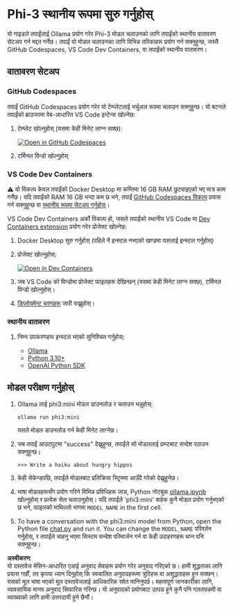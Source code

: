 # Phi-3 स्थानीय रूपमा सुरु गर्नुहोस्

यो गाइडले तपाईंलाई Ollama प्रयोग गरेर Phi-3 मोडल चलाउनको लागि तपाईंको स्थानीय वातावरण सेटअप गर्न मद्दत गर्नेछ। तपाईं यो मोडल चलाउनका लागि विभिन्न तरिकाहरू प्रयोग गर्न सक्नुहुन्छ, जस्तै GitHub Codespaces, VS Code Dev Containers, वा तपाईंको स्थानीय वातावरण।

## वातावरण सेटअप

### GitHub Codespaces

तपाईं GitHub Codespaces प्रयोग गरेर यो टेम्प्लेटलाई भर्चुअल रूपमा चलाउन सक्नुहुन्छ। यो बटनले तपाईंको ब्राउजरमा वेब-आधारित VS Code इन्टेन्स खोल्नेछ:

1. टेम्प्लेट खोल्नुहोस् (यसमा केही मिनेट लाग्न सक्छ):

    [![Open in GitHub Codespaces](https://github.com/codespaces/badge.svg)](https://codespaces.new/microsoft/phi-3cookbook)

2. टर्मिनल विन्डो खोल्नुहोस्

### VS Code Dev Containers

⚠️ यो विकल्प केवल तपाईंको Docker Desktop मा कम्तिमा 16 GB RAM छुट्याइएको भए मात्र काम गर्नेछ। यदि तपाईंको RAM 16 GB भन्दा कम छ भने, तपाईं [GitHub Codespaces विकल्प](../../../../../md/01.Introduction/01) प्रयास गर्न सक्नुहुन्छ वा [स्थानीय रूपमा सेटअप गर्नुहोस्](../../../../../md/01.Introduction/01)।

VS Code Dev Containers अर्को विकल्प हो, जसले तपाईंको स्थानीय VS Code मा [Dev Containers extension](https://marketplace.visualstudio.com/items?itemName=ms-vscode-remote.remote-containers) प्रयोग गरेर प्रोजेक्ट खोल्नेछ:

1. Docker Desktop सुरु गर्नुहोस् (पहिले नै इन्स्टल नभएको खण्डमा यसलाई इन्स्टल गर्नुहोस्)
2. प्रोजेक्ट खोल्नुहोस्:

    [![Open in Dev Containers](https://img.shields.io/static/v1?style=for-the-badge&label=Dev%20Containers&message=Open&color=blue&logo=visualstudiocode)](https://vscode.dev/redirect?url=vscode://ms-vscode-remote.remote-containers/cloneInVolume?url=https://github.com/microsoft/phi-3cookbook)

3. जब VS Code को विन्डोमा प्रोजेक्ट फाइलहरू देखिन्छन् (यसमा केही मिनेट लाग्न सक्छ), टर्मिनल विन्डो खोल्नुहोस्।
4. [डिप्लोयमेन्ट चरणहरू](../../../../../md/01.Introduction/01) जारी राख्नुहोस्।

### स्थानीय वातावरण

1. निम्न उपकरणहरू इन्स्टल भएको सुनिश्चित गर्नुहोस्:

    * [Ollama](https://ollama.com/)
    * [Python 3.10+](https://www.python.org/downloads/)
    * [OpenAI Python SDK](https://pypi.org/project/openai/)

## मोडल परीक्षण गर्नुहोस्

1. Ollama लाई phi3:mini मोडल डाउनलोड र चलाउन भन्नुहोस्:

    ```shell
    ollama run phi3:mini
    ```

    यसले मोडल डाउनलोड गर्न केही मिनेट लाग्नेछ।

2. जब तपाईं आउटपुटमा "success" देख्नुहुन्छ, तपाईंले सो मोडललाई प्रम्प्टबाट सन्देश पठाउन सक्नुहुन्छ।

    ```shell
    >>> Write a haiku about hungry hippos
    ```

3. केही सेकेन्डपछि, तपाईंले मोडलबाट प्रतिक्रिया स्ट्रिममा आउँदै गरेको देख्नुहुनेछ।

4. भाषा मोडलहरूसँग प्रयोग गरिने विभिन्न प्रविधिहरू जान्न, Python नोटबुक [ollama.ipynb](../../../../../code/01.Introduce/ollama.ipynb) खोल्नुहोस् र प्रत्येक सेल चलाउनुहोस्। यदि तपाईंले 'phi3:mini' बाहेक कुनै मोडल प्रयोग गर्नुभएको छ भने, फाइलको माथिल्लो भागमा `MODEL_NAME` in the first cell.

5. To have a conversation with the phi3:mini model from Python, open the Python file [chat.py](../../../../../code/01.Introduce/chat.py) and run it. You can change the `MODEL_NAME` परिवर्तन गर्नुहोस्, र तपाईंले चाहनु भएमा सिस्टम सन्देश परिमार्जन गर्न वा केही उदाहरणहरू थप्न पनि सक्नुहुन्छ।

**अस्वीकरण**:  
यो दस्तावेज मेसिन-आधारित एआई अनुवाद सेवाहरू प्रयोग गरेर अनुवाद गरिएको छ। हामी शुद्धताका लागि प्रयास गर्छौं, तर कृपया ध्यान दिनुहोस् कि स्वचालित अनुवादहरूमा त्रुटिहरू वा अशुद्धताहरू हुन सक्छन्। यसको मूल भाषा भएको मूल दस्तावेजलाई आधिकारिक स्रोत मानिनुपर्छ। महत्वपूर्ण जानकारीका लागि, व्यावसायिक मानव अनुवाद सिफारिस गरिन्छ। यो अनुवादको प्रयोगबाट उत्पन्न हुने कुनै पनि गलतफहमी वा व्याख्याको लागि हामी उत्तरदायी हुने छैनौं।